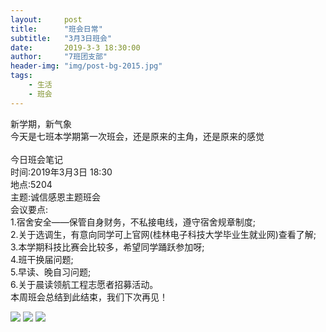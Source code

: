 ```yaml
---
layout:     post
title:      "班会日常"
subtitle:   "3月3日班会"
date:       2019-3-3 18:30:00
author:     "7班团支部"
header-img: "img/post-bg-2015.jpg"
tags:
    - 生活
    - 班会
---
```



新学期，新气象<br>
今天是七班本学期第一次班会，还是原来的主角，还是原来的感觉<br><br>
今日班会笔记<br>
时间:2019年3月3日 18:30<br>
地点:5204<br>
主题:诚信感恩主题班会<br>
会议要点:<br>
1.宿舍安全——保管自身财务，不私接电线，遵守宿舍规章制度;<br>
2.关于选调生，有意向同学可上官网(桂林电子科技大学毕业生就业网)查看了解;<br>
3.本学期科技比赛会比较多，希望同学踊跃参加呀;<br>
4.班干换届问题;<br>
5.早读、晚自习问题;<br>
6.关于晨读领航工程志愿者招募活动。<br>
本周班会总结到此结束，我们下次再见！<br>

 ![](/img/in-post/post-meeting-34.jpeg)
 ![](/img/in-post/post-meeting-35.jpeg)
 ![](/img/in-post/post-meeting-36.jpeg)

